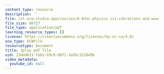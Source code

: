 ```yaml
---
content_type: resource
description: ''
file: /ol-ocw-studio-app/courses/8-03sc-physics-iii-vibrations-and-waves-fall-2016/13dd4631feb2b9c8d6f13a5bc122649b_Ahv7Akj2xs4.pdf
file_size: 86727
file_type: application/pdf
learning_resource_types: []
license: https://creativecommons.org/licenses/by-nc-sa/4.0/
ocw_type: OCWFile
resourcetype: Document
title: 3play pdf file
uid: 13dd4631-feb2-b9c8-d6f1-3a5bc122649b
video_metadata:
  youtube_id: null
---
```

